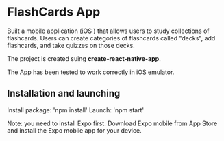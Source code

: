 # FlashCards App
Built a mobile application (iOS ) that allows users to study collections of flashcards. Users can create categories of flashcards called "decks", add flashcards, and take quizzes on those decks.

The project is created suing **create-react-native-app**.

The App has been tested to work correctly in iOS emulator.

## Installation and launching
Install package: 'npm install'
Launch: 'npm start'

Note: you need to install Expo first. Download Expo mobile from App Store and install the Expo mobile app for your device.

